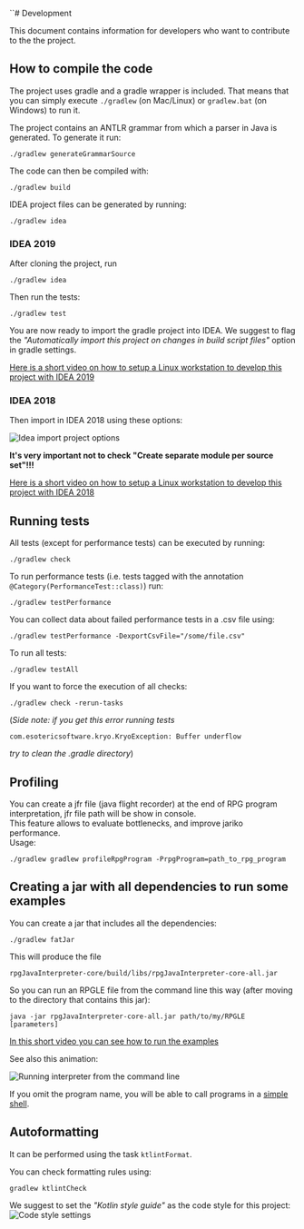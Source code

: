 ``# Development

This document contains information for developers who want to contribute to the the project.

## How to compile the code

The project uses gradle and a gradle wrapper is included. That means that you can simply execute `./gradlew` (on Mac/Linux) or `gradlew.bat` (on Windows) to run it.

The project contains an ANTLR grammar from which a parser in Java is generated. To generate it run:

```
./gradlew generateGrammarSource
```

The code can then be compiled with:

```
./gradlew build
```

IDEA project files can be generated by running:

```
./gradlew idea
```

### IDEA 2019
After cloning the project, run
```
./gradlew idea
```
Then run the tests:
```
./gradlew test
```
You are now ready to import the gradle project into IDEA. We suggest to flag the *"Automatically import this project on changes in build script files"* option in gradle settings.

[Here is a short video on how to setup a Linux workstation to develop this project with IDEA 2019](https://youtu.be/eByxIBsLMp4)

### IDEA 2018
Then import in IDEA 2018 using these options:

![Idea import project options](images/setup/idea.png)

**It's very important not to check "Create separate module per source set"!!!**

[Here is a short video on how to setup a Linux workstation to develop this project with IDEA 2018](https://youtu.be/4Kd1b-VPTEs)

## Running tests

All tests (except for performance tests) can be executed by running:

```
./gradlew check
```

To run performance tests (i.e. tests tagged with the annotation `@Category(PerformanceTest::class)`) run:
```
./gradlew testPerformance
```

You can collect data about failed performance tests in a .csv file using:
```
./gradlew testPerformance -DexportCsvFile="/some/file.csv"
```

To run all tests:
```
./gradlew testAll
```


If you want to force the execution of all checks:

```
./gradlew check -rerun-tasks
```

(_Side note: if you get this error running tests_
 ```
 com.esotericsoftware.kryo.KryoException: Buffer underflow
 ```
 _try to clean the .gradle directory_)
 
## Profiling

You can create a jfr file (java flight recorder) at the end
of RPG program interpretation, jfr file path will be show in console.  
This feature allows to evaluate bottlenecks, and improve jariko performance.  
Usage:
```
./gradlew gradlew profileRpgProgram -PrpgProgram=path_to_rpg_program
```



## Creating a jar with all dependencies to run some examples

You can create a jar that includes all the dependencies:

```
./gradlew fatJar
```

This will produce the file

``` 
rpgJavaInterpreter-core/build/libs/rpgJavaInterpreter-core-all.jar
```

So you can run an RPGLE file from the command line this way (after moving to the directory that contains this jar):

``` 
java -jar rpgJavaInterpreter-core-all.jar path/to/my/RPGLE [parameters]
```

[In this short video you can see how to run the examples](https://youtu.be/llw2vNeupA4)

See also this animation:

![Running interpreter from the command line](images/Command_line_interpreter.gif?raw=true "Running interpreter from the command line")

If you omit the program name, you will be able to call programs in a [simple shell](https://youtu.be/uNd6h5H2wTM).

## Autoformatting

It can be performed using the task `ktlintFormat`.

You can check formatting rules using:
``` 
gradlew ktlintCheck
``` 
We suggest to set the *"Kotlin style guide"* as the code style for this project: 
![Code style settings](images/code_style.png)
